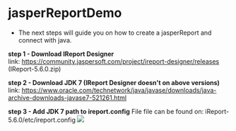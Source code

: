 # jasperReportDemo

- The next steps will guide you on how to create a jasperReport and connect with java.

<b>step 1 - Download IReport Designer</b>
<br>link: https://community.jaspersoft.com/project/ireport-designer/releases (IReport-5.6.0.zip)

<b>step 2 - Download JDK 7 (IReport Designer doesn't on above versions)</b>
<br>link: https://www.oracle.com/technetwork/java/javase/downloads/java-archive-downloads-javase7-521261.html

<b>step 3 - Add JDK 7 path to ireport.config</b>
File file can be found on: iReport-5.6.0/etc/ireport.config
<img src="https://github.com/edneyRoldao/jasperReportDemo/images/jdk-jasper-config.png"> 
